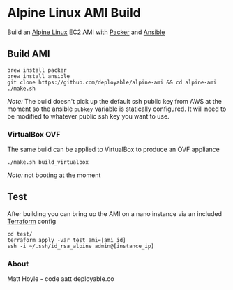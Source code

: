 # Alpine Linux AMI Build

Build an [Alpine Linux](https://www.alpinelinux.org) EC2 AMI with 
 [Packer](https://www.packer.io) and [Ansible](https://www.ansible.com)


## Build AMI

```
brew install packer
brew install ansible
git clone https://github.com/deployable/alpine-ami && cd alpine-ami
./make.sh
```

_Note:_ The build doesn't pick up the default ssh public key from AWS at the moment so the 
ansible `pubkey` variable is statically configured. It will need to be modified to 
whatever public ssh key you want to use. 


### VirtualBox OVF

The same build can be applied to VirtualBox to produce an OVF appliance

```
./make.sh build_virtualbox
```
_Note:_ not booting at the moment


## Test

After building you can bring up the AMI on a nano instance via an included
 [Terraform](https://terraform.io) config

```
cd test/
terraform apply -var test_ami=[ami_id]
ssh -i ~/.ssh/id_rsa_alpine admin@[instance_ip]
```

### About

Matt Hoyle - code aatt deployable.co
